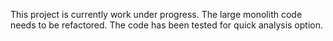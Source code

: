 This project is currently work under progress. The large monolith code needs to be refactored. The code has been tested for quick analysis option. 

